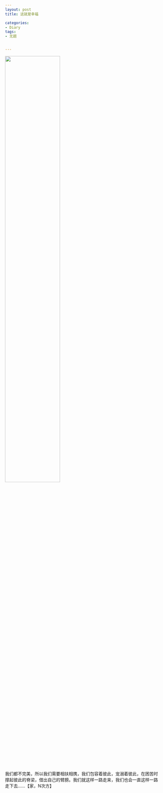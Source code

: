 ```yaml
---
layout: post
title: 这就是幸福

categories:
- Diary
tags:
- 无题


---
```


<img src="https://tzungtzu.files.wordpress.com/2011/06/ebc51cfadfd537d29f5146511.jpg" width="60%" height="60%">

我们都不完美，所以我们需要相扶相携，我们包容着彼此，宠溺着彼此，在困苦时撑起彼此的脊梁，借出自己的臂膀。我们就这样一路走来，我们也会一直这样一路走下去……【家，N次方】